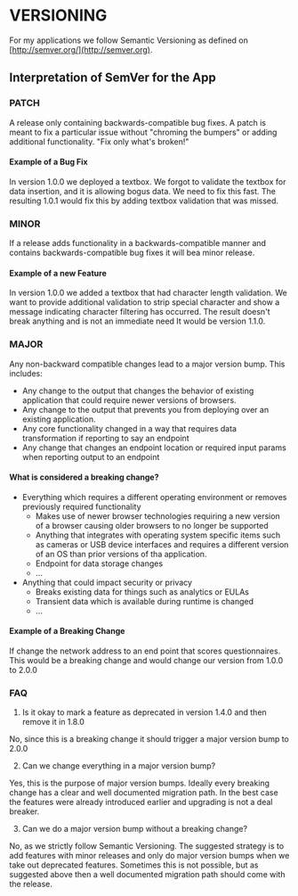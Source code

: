 # VERSIONING

For my applications we follow Semantic Versioning as defined on [http://semver.org/](http://semver.org).

## Interpretation of SemVer for the App

### PATCH

A release only containing backwards-compatible bug fixes. A patch is meant to fix a particular issue without "chroming the bumpers" or adding additional functionality. "Fix only what's broken!"

#### Example of a Bug Fix

In version 1.0.0 we deployed a textbox. We forgot to validate the textbox for data insertion, and it is allowing bogus data.  We need to fix this fast. The resulting 1.0.1 would fix this by adding textbox validation that was missed.

### MINOR

If a release adds functionality in a backwards-compatible manner and contains backwards-compatible bug fixes it will bea minor release.

#### Example of a new Feature

In version 1.0.0 we added a textbox that had character length validation.  We want to provide additional validation to strip special character and show a message indicating character filtering has occurred. The result doesn't break anything and is not an immediate need It would be version 1.1.0.

### MAJOR

Any non-backward compatible changes lead to a major version bump. This includes:

- Any change to the output that changes the behavior of existing application that could require newer versions of browsers.
- Any change to the output that prevents you from deploying over an existing application.
- Any core functionality changed in a way that requires data transformation if reporting to say an endpoint
- Any change that changes an endpoint location or required input params when reporting output to an endpoint

#### What is considered a breaking change?

- Everything which requires a different operating environment or removes previously required functionality
  + Makes use of newer browser technologies requiring a new version of a browser causing older browsers to no longer be supported
  + Anything that integrates with operating system specific items such as cameras or USB device interfaces and requires a different version of an OS than prior versions of tha application.
  + Endpoint for data storage changes
  + ...
- Anything that could impact security or privacy
  + Breaks existing data for things such as analytics or EULAs
  + Transient data which is available during runtime is changed
  + ...

#### Example of a Breaking Change

If change the network address to an end point that scores questionnaires. This would  be a breaking change and would change our version from 1.0.0 to 2.0.0

### FAQ

1. Is it okay to mark a feature as deprecated in version 1.4.0 and then remove it in 1.8.0

No, since this is a breaking change it should trigger a major version bump to 2.0.0

2. Can we change everything in a major version bump?

Yes, this is the purpose of major version bumps. Ideally every breaking change has a clear and well documented migration path. In the best case the features were already introduced earlier and upgrading is not a deal breaker.

3. Can we do a major version bump without a breaking change?

No, as we strictly follow Semantic Versioning. The suggested strategy is to add features with minor releases and only do major version bumps when we take out deprecated features. Sometimes this is not possible, but as suggested above then a well documented migration path should come with the release.
